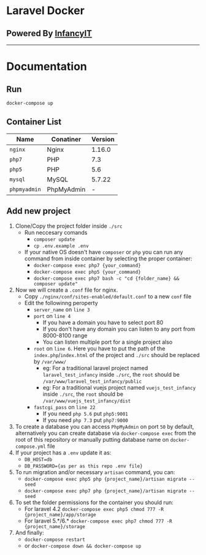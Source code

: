 # Laravel Docker
## Powered By [InfancyIT](https://www.infancyit.com)
------------------------------------------------------
# Documentation

## Run

    docker-compose up

## Container List
Name | Conatiner | Version
-----|----------|-----------
`nginx` | Nginx | 1.16.0 
`php7` | PHP | 7.3
`php5` | PHP | 5.6
`mysql` | MySQL | 5.7.22
`phpmyadmin` | PhpMyAdmin | -

## Add new project

1. Clone/Copy the project folder inside `./src` 
    -  Run neccesary comands
         - `composer update`
         - `cp .env.example .env`
    - If your native OS doesn't have `composer` or `php` you can run any command from inside container by selecting the proper container:
       - `docker-compose exec php7 {your_command}`
       - `docker-compose exec php5 {your_command}`
       - `docker-compose exec php7 bash -c "cd {folder_name} && composer update"`
2. Now we will create a `.conf` file for nginx.
    - Copy `./nginx/conf/sites-enabled/default.conf` to a new `conf` file
    - Edit the followinng peroperty
        - `server_name` on `line 3`
        - `port` on `line 4`
            - If you have a domain you have to select port 80
            - If you don't have any domain you can listen to any port from 8000-8100 range
            - You can listen multiple port for a single project also
        - `root` on `line 6`. Here you have to put the path of the `index.php`/`index.html` of the project and `./src` should be replaced by `/var/www/`
            - eg: For a traditional laravel project named `laravel_test_infancy` inside `./src`, the `root` should be `/var/www/laravel_test_infancy/public`
            - eg: For a traditional vuejs project named `vuejs_test_infancy` inside `./src`, the `root` should be `/var/www/vuejs_test_infancy/dist`
        - `fastcgi_pass` on `line 22`
            - If you need `php 5.6` put `php5:9001`
            - If you need `php 7.3` put `php7:9000`
3. To create a database you can access `PhpMyAdmin` on port `50` by default,
alternatively you can create database via `docker-compose exec` from the root of this repository or manually putting database name on `docker-compose.yml` file
4. If your project has a `.env` update it as:
    - `DB_HOST=db`
    - `DB_PASSWORD={as per as this repo .env file}`
5. To run migration and/or necessary `artisan` command, you can:
    - `docker-compose exec php5 php {project_name}/artisan migrate --seed`
    - `docker-compose exec php7 php {project_name}/artisan migrate --seed`
6. To set the folder permissions for the container you should run:
    - For laravel 4.2 `docker-compose exec php5 chmod 777 -R  {project_name}/app/storage`
    - For laravel 5.\*/6.\* `docker-compose exec php7 chmod 777 -R  {project_name}/storage`
7. And finally:
    - `docker-compose restart`
    - or `docker-compose down && docker-compose up`